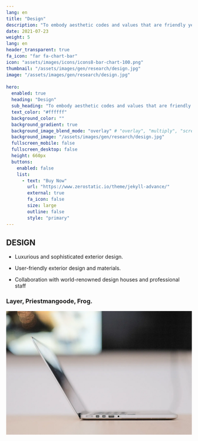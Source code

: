 ```yaml
---
lang: en
title: "Design"
description: "To embody aesthetic codes and values that are friendly yet majestic and lead the spirit of the times, we develop innovative designs and materials."
date: 2021-07-23
weight: 5
lang: en
header_transparent: true
fa_icon: "far fa-chart-bar"
icon: "assets/images/icons/icons8-bar-chart-100.png"
thumbnail: "/assets/images/gen/research/design.jpg"
image: "/assets/images/gen/research/design.jpg"

hero:
  enabled: true
  heading: "Design"
  sub_heading: "To embody aesthetic codes and values that are friendly yet majestic and lead the spirit of the times, we develop innovative designs and materials."
  text_color: "#ffffff"
  background_color: ""
  background_gradient: true
  background_image_blend_mode: "overlay" # "overlay", "multiply", "screen"
  background_image: "/assets/images/gen/research/design.jpg"
  fullscreen_mobile: false
  fullscreen_desktop: false
  height: 660px
  buttons:
    enabled: false
    list:
      - text: "Buy Now"
        url: "https://www.zerostatic.io/theme/jekyll-advance/"
        external: true
        fa_icon: false
        size: large
        outline: false
        style: "primary"
---
```


## DESIGN

  - Luxurious and sophisticated exterior design.

  - User-friendly exterior design and materials.

  - Collaboration with world-renowned design houses and professional staff
  ### Layer, Priestmangoode, Frog.
 
 ![Design In Figma](/assets/images/gen/content/content-2.webp)
